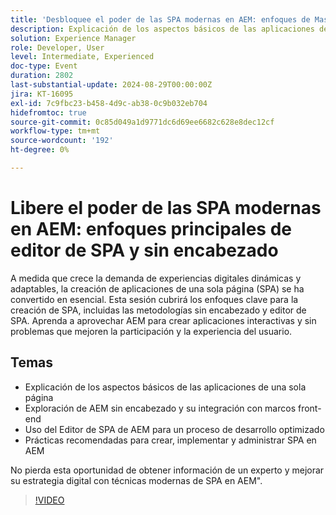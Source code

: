 ```yaml
---
title: 'Desbloquee el poder de las SPA modernas en AEM: enfoques de Master Headless y SPA Editor'
description: Explicación de los aspectos básicos de las aplicaciones de una sola página Exploración de AEM sin encabezado y su integración con marcos de trabajo front-end Uso del Editor de SPA de AEM para un proceso de desarrollo optimizado Prácticas recomendadas para crear, implementar y administrar SPA en AEM No pierda esta oportunidad para obtener perspectivas de un experto y mejorar su estrategia digital con las técnicas modernas de SPA en AEM.
solution: Experience Manager
role: Developer, User
level: Intermediate, Experienced
doc-type: Event
duration: 2802
last-substantial-update: 2024-08-29T00:00:00Z
jira: KT-16095
exl-id: 7c9fbc23-b458-4d9c-ab38-0c9b032eb704
hidefromtoc: true
source-git-commit: 0c85d049a1d9771dc6d69ee6682c628e8dec12cf
workflow-type: tm+mt
source-wordcount: '192'
ht-degree: 0%

---
```


# Libere el poder de las SPA modernas en AEM: enfoques principales de editor de SPA y sin encabezado

A medida que crece la demanda de experiencias digitales dinámicas y adaptables, la creación de aplicaciones de una sola página (SPA) se ha convertido en esencial. Esta sesión cubrirá los enfoques clave para la creación de SPA, incluidas las metodologías sin encabezado y editor de SPA. Aprenda a aprovechar AEM para crear aplicaciones interactivas y sin problemas que mejoren la participación y la experiencia del usuario.

## Temas

* Explicación de los aspectos básicos de las aplicaciones de una sola página
* Exploración de AEM sin encabezado y su integración con marcos front-end
* Uso del Editor de SPA de AEM para un proceso de desarrollo optimizado
* Prácticas recomendadas para crear, implementar y administrar SPA en AEM

No pierda esta oportunidad de obtener información de un experto y mejorar su estrategia digital con técnicas modernas de SPA en AEM&quot;.

>[!VIDEO](https://video.tv.adobe.com/v/3433168/?learn=on)
